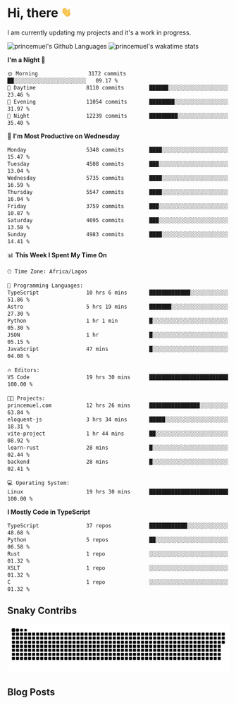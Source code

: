 # Hi, there <img src='/assets/wave.gif' alt='Just saying hello' width='24' height='24' />

<!--
**princemuel/princemuel** is a ✨ _special_ ✨ repository because its `README.md` (this file) appears on your GitHub profile.

Here are some ideas to get you started:

- 🔭 I’m currently working on ...
- 🌱 I’m currently learning ...
- 👯 I’m looking to collaborate on ...
- 🤔 I’m looking for help with ...
- 💬 Ask me about ...
- 📫 How to reach me: ...
- 😄 Pronouns: ...
- ⚡ Fun fact: ...
-->

I am currently updating my projects and it's a work in progress.

![princemuel's Github Languages](https://github-readme-stats.vercel.app/api/top-langs/?username=princemuel&text_color=586069&layout=compact&hide_border=true&title_color=0366d6&count_private=true&include_all_commits=true&theme=tokyonight&show_icons=true)
![princemuel's wakatime stats](https://github-readme-stats.vercel.app/api/wakatime?username=princemuel&text_color=586069&layout=compact&hide_border=true&title_color=0366d6&count_private=true&include_all_commits=true&theme=tokyonight&show_icons=true)

<!--START_SECTION:waka-->
**I'm a Night 🦉** 

```text
🌞 Morning                3172 commits        ██░░░░░░░░░░░░░░░░░░░░░░░   09.17 % 
🌆 Daytime                8110 commits        ██████░░░░░░░░░░░░░░░░░░░   23.46 % 
🌃 Evening                11054 commits       ████████░░░░░░░░░░░░░░░░░   31.97 % 
🌙 Night                  12239 commits       █████████░░░░░░░░░░░░░░░░   35.40 % 
```
📅 **I'm Most Productive on Wednesday** 

```text
Monday                   5348 commits        ████░░░░░░░░░░░░░░░░░░░░░   15.47 % 
Tuesday                  4508 commits        ███░░░░░░░░░░░░░░░░░░░░░░   13.04 % 
Wednesday                5735 commits        ████░░░░░░░░░░░░░░░░░░░░░   16.59 % 
Thursday                 5547 commits        ████░░░░░░░░░░░░░░░░░░░░░   16.04 % 
Friday                   3759 commits        ███░░░░░░░░░░░░░░░░░░░░░░   10.87 % 
Saturday                 4695 commits        ███░░░░░░░░░░░░░░░░░░░░░░   13.58 % 
Sunday                   4983 commits        ████░░░░░░░░░░░░░░░░░░░░░   14.41 % 
```


📊 **This Week I Spent My Time On** 

```text
🕑︎ Time Zone: Africa/Lagos

💬 Programming Languages: 
TypeScript               10 hrs 6 mins       █████████████░░░░░░░░░░░░   51.86 % 
Astro                    5 hrs 19 mins       ███████░░░░░░░░░░░░░░░░░░   27.30 % 
Python                   1 hr 1 min          █░░░░░░░░░░░░░░░░░░░░░░░░   05.30 % 
JSON                     1 hr                █░░░░░░░░░░░░░░░░░░░░░░░░   05.15 % 
JavaScript               47 mins             █░░░░░░░░░░░░░░░░░░░░░░░░   04.08 % 

🔥 Editors: 
VS Code                  19 hrs 30 mins      █████████████████████████   100.00 % 

🐱‍💻 Projects: 
princemuel.com           12 hrs 26 mins      ████████████████░░░░░░░░░   63.84 % 
eloquent-js              3 hrs 34 mins       █████░░░░░░░░░░░░░░░░░░░░   18.31 % 
vite-project             1 hr 44 mins        ██░░░░░░░░░░░░░░░░░░░░░░░   08.92 % 
learn-rust               28 mins             █░░░░░░░░░░░░░░░░░░░░░░░░   02.44 % 
backend                  28 mins             █░░░░░░░░░░░░░░░░░░░░░░░░   02.41 % 

💻 Operating System: 
Linux                    19 hrs 30 mins      █████████████████████████   100.00 % 
```

**I Mostly Code in TypeScript** 

```text
TypeScript               37 repos            ████████████░░░░░░░░░░░░░   48.68 % 
Python                   5 repos             ██░░░░░░░░░░░░░░░░░░░░░░░   06.58 % 
Rust                     1 repo              ░░░░░░░░░░░░░░░░░░░░░░░░░   01.32 % 
XSLT                     1 repo              ░░░░░░░░░░░░░░░░░░░░░░░░░   01.32 % 
C                        1 repo              ░░░░░░░░░░░░░░░░░░░░░░░░░   01.32 % 
```




<!--END_SECTION:waka-->

## Snaky Contribs

<img src='/assets/github-snake-dark.svg' alt='Snaky Contributions' />

## Blog Posts

<!-- BLOG-POST-LIST:START -->
<!-- BLOG-POST-LIST:END -->
